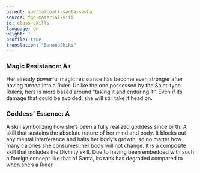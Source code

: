```yaml
---
parent: quetzalcoatl-santa-samba
source: fgo-material-viii
id: class-skills
language: en
weight: 1
profile: true
translation: "BananaShiki"
---
```


### Magic Resistance: A+

Her already powerful magic resistance has become even stronger after having turned into a Ruler.
Unlike the one possessed by the Saint-type Rulers, hers is more based around “taking it and enduring it”. Even if its damage that could be avoided, she will still take it head on.

### Goddess’ Essence: A

A skill symbolizing how she’s been a fully realized goddess since birth.
A skill that sustains the absolute nature of her mind and body. It blocks out any mental interference and halts her body’s growth, so no matter how many calories she consumes, her body will not change.
It is a composite skill that includes the Divinity skill.
Due to having been embedded with such a foreign concept like that of Santa, its rank has degraded compared to when she’s a Rider.
